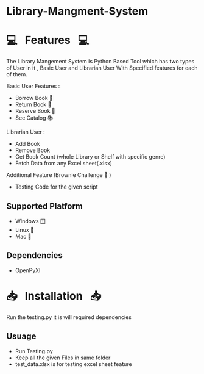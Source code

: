 #                                                          Library-Mangment-System
# :computer: &nbsp; Features &nbsp; :computer:

The Library Mangement System is Python Based Tool which has two types of User in it , Basic User and Librarian User With Specified  features for each of them.

Basic User Features : 
* Borrow Book :blue_book:
* Return Book :ledger:
* Reserve Book :orange_book:
* See Catalog :books:

Librarian User :
* Add Book
* Remove Book
* Get Book Count (whole Library or Shelf with specific genre)
* Fetch Data from any Excel sheet(.xlsx)

Additional Feature (Brownie Challenge :cake: )
* Testing Code for the given script 

## Supported Platform
* Windows :window:
* Linux :penguin:
* Mac :apple:

## Dependencies
* OpenPyXl

# :inbox_tray: &nbsp; Installation &nbsp; :inbox_tray:
Run the testing.py it is will required dependencies 

## Usuage 
* Run Testing.py 
* Keep all the given Files in same folder 
* test_data.xlsx is for testing excel sheet feature  
